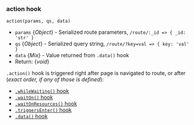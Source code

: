 ### action hook

`action(params, qs, data)`

- `params` {*Object*} - Serialized route parameters, `/route/:_id => { _id: 'str' }`
- `qs` {*Object*} - Serialized query string, `/route/?key=val => { key: 'val' }`
- `data` {*Mix*} - Value returned from `.data()` hook
- Return: {*void*}

`.action()` hook is triggered right after page is navigated to route, or after (*exact order, if any of those is defined*):

- [`.whileWaiting()` hook](https://github.com/veliovgroup/flow-router/blob/master/docs/hooks/whileWaiting.md)
- [`.waitOn()` hook](https://github.com/veliovgroup/flow-router/blob/master/docs/hooks/waitOn.md)
- [`.waitOnResources()` hook](https://github.com/veliovgroup/flow-router/blob/master/docs/hooks/waitOnResources.md)
- [`.triggersEnter()` hook](https://github.com/veliovgroup/flow-router/blob/master/docs/hooks/triggersEnter.md)
- [`.data()` hook](https://github.com/veliovgroup/flow-router/blob/master/docs/hooks/data.md)
